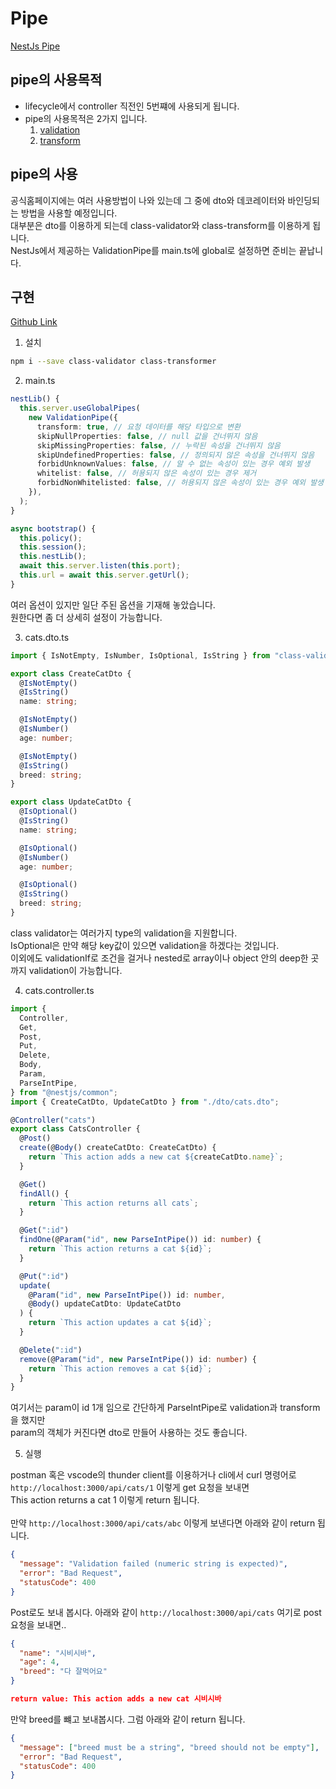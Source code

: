 # Pipe

[NestJs Pipe](https://docs.nestjs.com/pipes)

## pipe의 사용목적

- lifecycle에서 controller 직전인 5번쨰에 사용되게 됩니다.
- pipe의 사용목적은 2가지 입니다.
  1. [validation](https://docs.nestjs.com/techniques/validation)
  2. [transform](https://docs.nestjs.com/techniques/serialization#exclude-properties)

## pipe의 사용

공식홈페이지에는 여러 사용방법이 나와 있는데 그 중에 dto와 데코레이터와 바인딩되는 방법을 사용할 예정입니다.<br/>
대부분은 dto를 이용하게 되는데 class-validator와 class-transform를 이용하게 됩니다.<br/>
NestJs에서 제공하는 ValidationPipe를 main.ts에 global로 설정하면 준비는 끝납니다.

## 구현

[Github Link](https://github.com/gornoba/nestjs-describe/tree/77913eaf0a2f639effc9ab326b91f948e5d5a558)

1. 설치

```sh
npm i --save class-validator class-transformer
```

2. main.ts

```typescript
nestLib() {
  this.server.useGlobalPipes(
    new ValidationPipe({
      transform: true, // 요청 데이터를 해당 타입으로 변환
      skipNullProperties: false, // null 값을 건너뛰지 않음
      skipMissingProperties: false, // 누락된 속성을 건너뛰지 않음
      skipUndefinedProperties: false, // 정의되지 않은 속성을 건너뛰지 않음
      forbidUnknownValues: false, // 알 수 없는 속성이 있는 경우 예외 발생
      whitelist: false, // 허용되지 않은 속성이 있는 경우 제거
      forbidNonWhitelisted: false, // 허용되지 않은 속성이 있는 경우 예외 발생
    }),
  );
}

async bootstrap() {
  this.policy();
  this.session();
  this.nestLib();
  await this.server.listen(this.port);
  this.url = await this.server.getUrl();
}
```

여러 옵션이 있지만 일단 주된 옵션을 기재해 놓았습니다.<br/>
원한다면 좀 더 상세히 설정이 가능합니다.

3. cats.dto.ts

```typescript
import { IsNotEmpty, IsNumber, IsOptional, IsString } from "class-validator";

export class CreateCatDto {
  @IsNotEmpty()
  @IsString()
  name: string;

  @IsNotEmpty()
  @IsNumber()
  age: number;

  @IsNotEmpty()
  @IsString()
  breed: string;
}

export class UpdateCatDto {
  @IsOptional()
  @IsString()
  name: string;

  @IsOptional()
  @IsNumber()
  age: number;

  @IsOptional()
  @IsString()
  breed: string;
}
```

class validator는 여러가지 type의 validation을 지원합니다.<br/>
IsOptional은 만약 해당 key값이 있으면 validation을 하겠다는 것입니다.<br/>
이외에도 validationIf로 조건을 걸거나 nested로 array이나 object 안의 deep한 곳까지 validation이 가능합니다.

4. cats.controller.ts

```typescript
import {
  Controller,
  Get,
  Post,
  Put,
  Delete,
  Body,
  Param,
  ParseIntPipe,
} from "@nestjs/common";
import { CreateCatDto, UpdateCatDto } from "./dto/cats.dto";

@Controller("cats")
export class CatsController {
  @Post()
  create(@Body() createCatDto: CreateCatDto) {
    return `This action adds a new cat ${createCatDto.name}`;
  }

  @Get()
  findAll() {
    return `This action returns all cats`;
  }

  @Get(":id")
  findOne(@Param("id", new ParseIntPipe()) id: number) {
    return `This action returns a cat ${id}`;
  }

  @Put(":id")
  update(
    @Param("id", new ParseIntPipe()) id: number,
    @Body() updateCatDto: UpdateCatDto
  ) {
    return `This action updates a cat ${id}`;
  }

  @Delete(":id")
  remove(@Param("id", new ParseIntPipe()) id: number) {
    return `This action removes a cat ${id}`;
  }
}
```

여기서는 param이 id 1개 임으로 간단하게 ParseIntPipe로 validation과 transform을 했지만<br/>
param의 객체가 커진다면 dto로 만들어 사용하는 것도 좋습니다.

5.  실행

postman 혹은 vscode의 thunder client를 이용하거나 cli에서 curl 명령어로<br/>
`http://localhost:3000/api/cats/1` 이렇게 get 요청을 보내면 <br/>
This action returns a cat 1 이렇게 return 됩니다.<br/><br/>
만약 `http://localhost:3000/api/cats/abc` 이렇게 보낸다면 아래와 같이 return 됩니다.<br/>

```json
{
  "message": "Validation failed (numeric string is expected)",
  "error": "Bad Request",
  "statusCode": 400
}
```

Post로도 보내 봅시다. 아래와 같이 `http://localhost:3000/api/cats` 여기로 post 요청을 보내면..

```json
{
  "name": "시비시바",
  "age": 4,
  "breed": "다 잘먹어요"
}

return value: This action adds a new cat 시비시바
```

만약 breed를 뺴고 보내봅시다. 그럼 아래와 같이 return 됩니다.

```json
{
  "message": ["breed must be a string", "breed should not be empty"],
  "error": "Bad Request",
  "statusCode": 400
}
```
